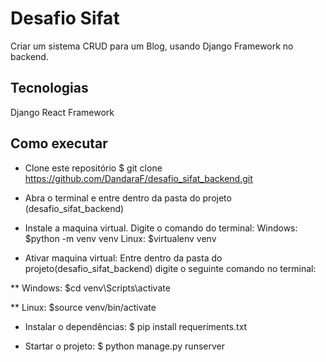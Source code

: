# Desafio Sifat
  Criar um sistema CRUD para um Blog, usando Django Framework no backend.

 ## Tecnologias
 Django
 React Framework


## Como executar

* Clone este repositório
$ git clone https://github.com/DandaraF/desafio_sifat_backend.git

* Abra o terminal e entre dentro da pasta do projeto (desafio_sifat_backend)

* Instale a maquina virtual. Digite o comando do terminal:
Windows: $python -m venv venv
Linux: $virtualenv venv

* Ativar maquina virtual:
 Entre dentro da pasta do projeto(desafio_sifat_backend) digite o seguinte comando no terminal: 

** Windows:
$cd venv\Scripts\activate

** Linux: 
$source venv/bin/activate

* Instalar o dependências:
$ pip install requeriments.txt

* Startar o projeto:
$ python manage.py runserver



